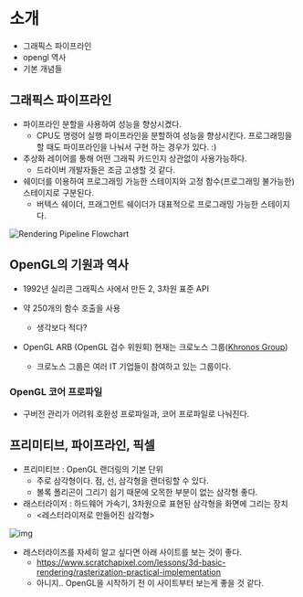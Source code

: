 # 소개

- 그래픽스 파이프라인
- opengl 역사
- 기본 개념들



## 그래픽스 파이프라인

- 파이프라인 분할을 사용하여 성능을 향상시켰다. 
  - CPU도 명령어 실행 파이프라인을 분할하여 성능을 향상시킨다. 프로그래밍을 할 때도 파이프라인을 나눠서 구현 하는 경우가 있다.  :)
- 추상화 레이어를 통해 어떤 그래픽 카드인지 상관없이 사용가능하다.
  - 드라이버 개발자들은 조금 고생할 것 같다.
- 쉐이더를 이용하여 프로그래밍 가능한 스테이지와 고정 함수(프로그래밍 불가능한) 스테이지로 구분된다.
  - 버텍스 쉐이더, 프래그먼트 쉐이더가 대표적으로 프로그래밍 가능한 스테이지다.

![Rendering Pipeline Flowchart](https://www.khronos.org/opengl/wiki_opengl/images/RenderingPipeline.png)





## OpenGL의 기원과 역사

- 1992년 실리콘 그래픽스 사에서 만든 2, 3차원 표준 API

- 약 250개의 함수 호출을 사용

  - 생각보다 적다?

- OpenGL ARB (OpenGL 검수 위원회) 현재는 크로노스 그룹([Khronos Group](https://kr.khronos.org/))

  - 크로노스 그룹은 여러 IT 기업들이 참여하고 있는 그룹이다.



### OpenGL 코어 프로파일

- 구버전 관리가 어려워 호환성 프로파일과, 코어 프로파일로 나눠진다.



## 프리미티브, 파이프라인, 픽셀

- 프리미티브 : OpenGL 랜더링의 기본 단위
  - 주로 삼각형이다. 점, 선, 삼각형을 랜더링할 수 있다.
  - 볼록 폴리곤이 그리기 쉽기 때문에 오목한 부분이 없는 삼각형 좋다.
- 래스터라이저 : 하드웨어 가속기, 3차원으로 표현된 삼각형을 화면에 그리는 장치
  - <레스터라이저로 만들어진 삼각형>

![img](https://upload.wikimedia.org/wikipedia/commons/b/bc/Rasterisation-triangle_example.svg)

- 레스터라이즈를 자세히 알고 싶다면 아래 사이트를 보는 것이 좋다.
  - <https://www.scratchapixel.com/lessons/3d-basic-rendering/rasterization-practical-implementation>
  - 아니지.. OpenGL을 시작하기 전 이 사이트부터 보는게 좋을 것 같다.

